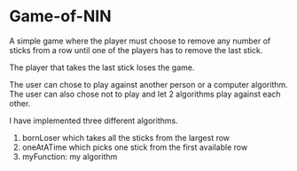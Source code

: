 # Game-of-NIN
A simple game where the player must choose to remove any number of sticks from a row until one of the players has to remove the last stick.

The player that takes the last stick loses the game.

The user can chose to play against another person or a computer algorithm.
The user can also chose not to play and let 2 algorithms play against each other.

I have implemented three different algorithms.
1. bornLoser which takes all the sticks from the largest row
2. oneAtATime which picks one stick from the first available row
3. myFunction: my algorithm
